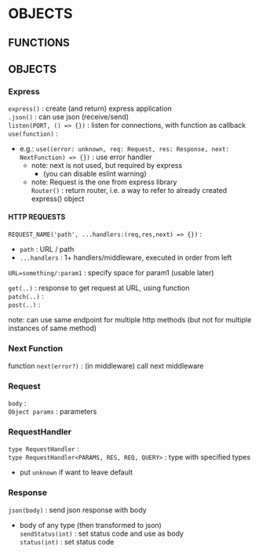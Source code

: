 # OBJECTS

## FUNCTIONS

## OBJECTS
### Express
`express()` : create (and return) express application  
`.json()` : can use json (receive/send)   
`listen(PORT, () => {})` : listen for connections, with function as callback  
`use(function)` :   
*	e.g.: `use((error: unknown, req: Request, res: Response, next: NextFunction) => {})` : use error handler  
	*	note: next is not used, but required by express  
		*	(you can disable eslint warning)
	*	note: Request is the one from express library  
`Router()` : return router, i.e. a way to refer to already created express() object  

#### HTTP REQUESTS
`REQUEST_NAME('path', ...handlers:(req,res,next) => {})` :  
*	`path` : URL / path  
*	`...handlers` : 1+ handlers/middleware, executed in order from left  

`URL=something/:param1` : specify space for param1 (usable later)  

`get(..)` : response to get request at URL, using function  
`patch(..)` :  
`post(..)` :  

note: can use same endpoint for multiple http methods (but not for multiple instances of same method)  

### Next Function
function `next(error?)` : (in middleware) call next middleware  

### Request
`body` :  
`Object params` : parameters  


### RequestHandler
`type RequestHandler` :  
`type RequestHandler<PARAMS, RES, REQ, QUERY>` : type with specified types  
*	put `unknown` if want to leave default  

### Response
`json(body)` : send json response with body  
*	body of any type (then transformed to json)  
`sendStatus(int)` : set status code and use as body  
`status(int)` : set status code  
